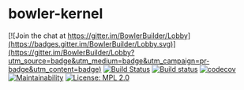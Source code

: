 # bowler-kernel

[![Join the chat at https://gitter.im/BowlerBuilder/Lobby](https://badges.gitter.im/BowlerBuilder/Lobby.svg)](https://gitter.im/BowlerBuilder/Lobby?utm_source=badge&utm_medium=badge&utm_campaign=pr-badge&utm_content=badge)
[![Build Status](https://travis-ci.org/CommonWealthRobotics/bowler-kernel.svg?branch=master)](https://travis-ci.org/CommonWealthRobotics/bowler-kernel)
[![Build status](https://ci.appveyor.com/api/projects/status/49hn4238d3mu41f8/branch/master?svg=true)](https://ci.appveyor.com/project/Octogonapus/bowler-kernel/branch/master)
[![codecov](https://codecov.io/gh/CommonWealthRobotics/bowler-kernel/branch/master/graph/badge.svg)](https://codecov.io/gh/CommonWealthRobotics/bowler-kernel)
[![Maintainability](https://api.codeclimate.com/v1/badges/19db8fbf1b8579197cb9/maintainability)](https://codeclimate.com/github/CommonWealthRobotics/bowler-kernel/maintainability)
[![License: MPL 2.0](https://img.shields.io/badge/License-MPL%202.0-brightgreen.svg)](https://opensource.org/licenses/MPL-2.0)
